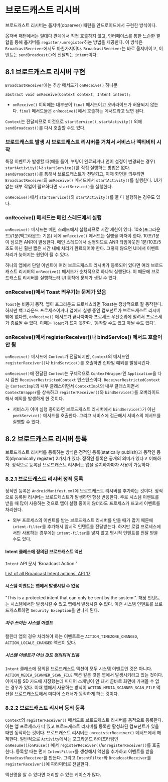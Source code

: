 # 브로드캐스트 리시버

브로드캐스트 리시버는 옵저버(observer) 패턴을 안드로이드에서 구현한 방식이다.

옵저버 패턴에서는 일대다 관계에서 직접 호출하지 않고, 인터페이스를 통한 느슨한 결합을 통해 옵저버를 `register/unregister`하는 방법을 제공한다. 이 방식은 `BroadcastReceiver`에서도 마찬가지이다. `BroadcastReceiver`는 바로 옵저버이고, 이벤트는 `sendBroadcast()`에 전달되는 `intent`이다.

## 8.1 브로드캐스트 리시버 구현
`BroadcastReceiver`에는 추상 메서드가 `onReceive()` 하나뿐

```
abstract void onReceive(Context context, Intent intent);
```

* `onReceive()` 이외에는 대부분이 `final` 메서드이고 오버라이드가 허용되지 않는다. `final` 메서드들은 `onReceive()`에서 호출하는 메서드라고 보면 된다.

`Context`는 전달되므로 이것으로 `startService()`, `startActivity()` 외에 `sendBroadcast()`를 다시 호출할 수도 있다.

### 브로드캐스트 발생 시 브로드캐스트 리시버를 거쳐서 서비스나 액티비티 시작
특정 이벤트가 발생할 때(에를 들어, 부팅이 완료되거나 언어 설정이 변경되는 경우) `startActivity()`나 `startService()`를 직접 실행하는 방법은 없다. `sendBroadcast()`를 통해서 브로드캐스트가 전달되고, 이때 화면을 띄우려면 `BroadcastReceiver`의 `onReceive()` 메서드에서 `startActivity()`를 실행한다. UI가 없는 내부 작업이 필요하다면 `startService()`를 실행한다.

`onReceive()`에서 `startService()`와 `startActivity()`를 둘 다 실행하는 경우도 있다.

### onReceive() 메서드는 메인 스레드에서 실행
`onReceive()` 메서드는 메인 스레드에서 실행되므로 시간 제한이 있다. 10초(포그라운드)/1분(백그라운드: 기본) 네에 `onReceive()` 메서드는 실행을 마쳐야 한다. 10초/1분이 넘으면 ANR이 발생한다. 메인 스레드에서 실행되므로 ANR 타임아웃인 1분/10초/5초도 아닌 훨씬 짧은 시간 내에 처리가 완료되어야 한다. 그렇지 않으면 UI에서 이벤트 처리가 늦어지는 원인이 될 수 있다.

하나의 앱에서 단일 이벤트에 여러 브로드캐스트 리시버가 등록되어 있다면 여러 브로드캐스트 리시버의 `onReceive()` 메서드가 순차적으로 하나씩 실행된다. 이 때문에 브로드캐스트 리시버를 실행하느라 UI 동작에 문제가 생길 수 있다.

### onReceive()에서 Toast 띄우기는 문제가 있음
`Toast`는 비동기 동작. 앱이 포그라운드 프로세스라면 Toast는 정상적으로 잘 동작한다. 하지만 백그라운드 프로세스이거나 앱에서 실행 중인 컴포넌트가 브로드캐스트 리시버밖에 없다면, `onReceive()` 메서드가 끝나자마자 프로세스 우선순위에 밀려서 프로스세가 종료될 수 있다. 이때는 `Toast`가 뜨지 못한다. '동작할 수도 있고 아닐 수도 있다'.

### onReceive()에서 registerReceiver()나 bindService() 메서드 호출이 안 됨
`onReceive()` 메서드에 `Context`가 전달되지만, `Context`의 메서드인 `registerReceiver()`나 `bindService()`를 호출하면 런타임 예외를 발생시킨다.

`onReceive()`에 전달된 `Context`는 구체적으로 `ContextWrapper`인 `Application`을 다시 감싼 `ReceiverRestrictedContext` 인스턴스이다. `ReceiverRestrictedContext`는 `ContextImpl`의 내부 클래스이면서 `ContextImpl`의 내부 클래스이면서 `ContextWrapper`를 상속하고 `registerReceiver()`와 `bindService()`를 오버라이드해서 예외를 발생하게 한 것이다.

* 서비스가 이미 실행 중이라면 브로드캐스트 리시버에서 `bindService()`가 아닌 `peekService()` 메서드를 호출한다. 그리고 서비스에 접근해서 서비스의 메서드를 실행할 수 있다.

## 8.2 브로드캐스트 리시버 등록
브로드캐스트 리시버를 등록하는 방식은 정적인 등록(statically publish)과 동적인 등록(dynamically register) 2가지가 있다. 정적인 등록은 공개의 의미가 있다고 이해하자. 정적으로 등록된 브로드캐스트 리시버는 앱을 설치하자마자 사용이 가능하다.

### 8.2.1 브로드캐스트 리시버 정적 등록
정적인 등록은 `AndroidManifest.xml`에 브로드캐스트 리시버를 추가하는 것이다. 정적으로 등록된 리시버는 브로드캐스트가 발생하면 항상 반응한다. 주로 시스템 이벤트를 받을 때 많이 사용하는 것으로 앱이 실행 중이지 않더라도 프로세스가 뜨고서 이벤트를 처리한다.

* 외부 프로세스의 이벤트를 받는 브로드캐스트 리시버를 만들 때가 많기 때문에 `intent-filter`를 추가해서 암시적 인텐트를 전달받는다. 하지만 로컬 프로세스에서만 사용하는 경우에는 `intent-filter`를 넣지 않고 명시적 인텐트를 전달 받을 수도 있다.

#### Intent 클래스에 정의된 브로드캐스트 액션
`Intent` API 문서 'Broadcast Action:'

[List of all Broadcast Intent actions. API 17](https://github.com/ViliusKraujutis/AndroidBroadcastsMonitor/wiki/List-of-all-Broadcast-Intent-actions.-API-17)

#### 시스템 이벤트는 앱에서 발생시킬 수 없음
"This is a protected intent that can only be sent by the system.". 해당 인텐트는 시스템에서만 발생시킬 수 있고 앱에서 발생시킬 수 없다. 이런 시스템 인텐트를 브로드캐스트하면 `Security Exception`을 만나게 된다.

##### 자주 쓰이는 시스템 이벤트
캘린더 앱의 경우 처리해야 하는 이벤트로는 `ACTION_TIMEZONE_CHANGED`, `ACTION_LOCALE_CHANGED` 액션이 있다.

##### 시스템 이벤트가 아닌 것도 정의되어 있음
`Intent` 클래스에 정의된 브로드캐스트 액션이 모두 시스템 이벤트인 것은 아니다. `ACTION_MEDIA_SCANNER_SCAN_FILE` 액션 같은 것은 앱에서 발생시키라고 있는 것이다. 이미지를 SD 카드에 저장했는데 미디어 스캐닝이 안 돼서 곧바로 화면에 가져올 수 없는 경우가 있다. 이때 앱에서 사용하는 방식이 `ACTION_MEDIA_SCANNER_SCAN_FILE` 액션을 브로드캐스트해서 미디어 스캐너가 동작하게 하는 것이다.

### 8.2.2 브로드캐스트 리시버 동적 등록
`Context`의 `registerReceiver()` 메서드로 브로드캐스트 리시버를 동적으로 등록한다. 이는 앱 프로세스가 떠 있고 브로드캐스트 리시버를 동록한 활성화된 컴포넌트가 있을 때만 동작하는 것이다. 브로드캐스트 리시버는 `unregisterReceiver()` 메서드에서 해제한다. 일반적으로 `Activity`에서는 포그라운드 라이프타임인 `onResume()`/`onPause()` 에서 `registerReceiver()`/`unregisterReceiver()`를 호출한다. 등록할 때는 먼저 `IntentFilter`를 생성해서 액션을 추가하고 이벤트를 받을 `BroadcastReceiver`를 만든다. 그리고 `IntentFilter`와 `BroadcastReceiver`를 `registerReceiver()`에 파라미터로 전달한다.

액션명을 알 수 있다면 처리할 수 있는 케이스가 많다.
